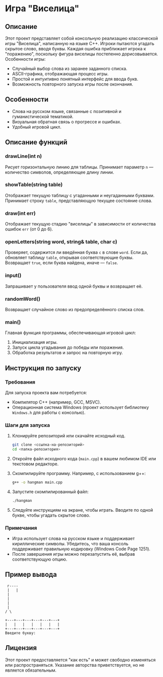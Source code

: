 # Игра "Виселица"

## Описание
Этот проект представляет собой консольную реализацию классической игры "Виселица", написанную на языке C++. Игроки пытаются угадать скрытое слово, вводя буквы. Каждая ошибка приближает игрока к "поражению", поскольку фигура виселицы постепенно дорисовывается. Особенности игры:

- Случайный выбор слова из заранее заданного списка.
- ASCII-графика, отображающая процесс игры.
- Простой и интуитивно понятный интерфейс для ввода букв.
- Возможность повторного запуска игры после окончания.

## Особенности
- Слова на русском языке, связанные с позитивной и гуманистической тематикой.
- Визуальная обратная связь о прогрессе и ошибках.
- Удобный игровой цикл.

## Описание функций

### drawLine(int n)
Рисует горизонтальную линию для таблицы. Принимает параметр `n` — количество символов, определяющее длину линии.

### showTable(string table)
Отображает текущую таблицу с угаданными и неугаданными буквами. Принимает строку `table`, представляющую текущее состояние слова.

### draw(int err)
Отображает текущую стадию "виселицы" в зависимости от количества ошибок `err` (от 0 до 6).

### openLetters(string word, string& table, char c)
Проверяет, содержится ли введённая буква `c` в слове `word`. Если да, обновляет таблицу `table`, открывая соответствующие буквы. Возвращает `true`, если буква найдена, иначе — `false`.

### input()
Запрашивает у пользователя ввод одной буквы и возвращает её.

### randomWord()
Возвращает случайное слово из предопределённого списка слов.

### main()
Главная функция программы, обеспечивающая игровой цикл:
1. Инициализация игры.
2. Запуск цикла угадывания до победы или поражения.
3. Обработка результатов и запрос на повторную игру.

## Инструкция по запуску

### Требования
Для запуска проекта вам потребуется:
- Компилятор C++ (например, GCC, MSVC).
- Операционная система Windows (проект использует библиотеку `Windows.h` для работы с консолью).

### Шаги для запуска

1. Клонируйте репозиторий или скачайте исходный код.
   ```bash
   git clone <ссылка-на-репозиторий>
   cd <папка-репозитория>
   ```

2. Откройте файл исходного кода (`main.cpp`) в вашем любимом IDE или текстовом редакторе.

3. Скомпилируйте программу. Например, с использованием g++:
   ```bash
   g++ -o hangman main.cpp
   ```

4. Запустите скомпилированный файл:
   ```bash
   ./hangman
   ```

5. Следуйте инструкциям на экране, чтобы играть. Вводите по одной букве, чтобы угадать скрытое слово.

### Примечания
- Игра использует слова на русском языке и поддерживает кириллические символы. Убедитесь, что ваша консоль поддерживает правильную кодировку (Windows Code Page 1251).
- После завершения игры можно перезапустить её, выбрав соответствующую опцию.

## Пример вывода
```
 г----
 |   |
 |     
 |     
 |     
 |     
/ \     

+---+---+---+---+---+---+
|   |   |   |   |   |   |
+---+---+---+---+---+---+
Введите букву: 
```

## Лицензия
Этот проект предоставляется "как есть" и может свободно изменяться или распространяться. Указание авторства приветствуется, но не является обязательным.


